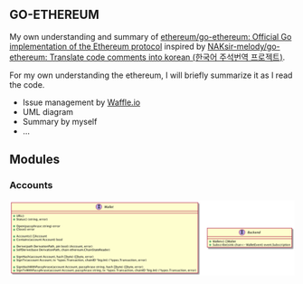 ## GO-ETHEREUM

My own understanding and summary of [ethereum/go-ethereum: Official Go implementation of the Ethereum protocol](https://github.com/ethereum/go-ethereum) inspired by [NAKsir-melody/go-ethereum: Translate code comments into korean (한국어 주석번역 프로젝트)](https://github.com/NAKsir-melody/go-ethereum).

For my own understanding the ethereum, I will briefly summarize it as I read the code.

- Issue management by [Waffle.io](https://waffle.io/tkhwang/tkhwang-go-ethereum)
- UML diagram
- Summary by myself
- ...

## Modules

### Accounts

![accounts.go](./accounts/accounts.png)
